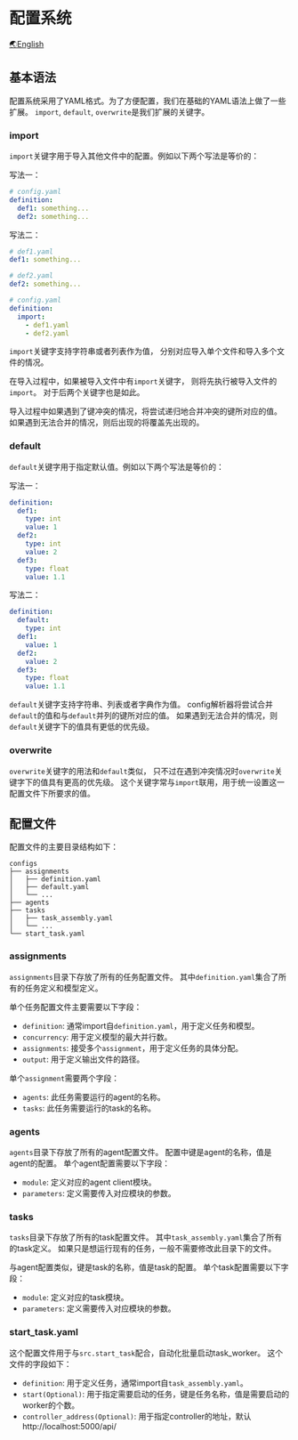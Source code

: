 # 配置系统

[🌏English](Config_cn.md)

## 基本语法

配置系统采用了YAML格式。为了方便配置，我们在基础的YAML语法上做了一些扩展。
`import`, `default`, `overwrite`是我们扩展的关键字。

### import

`import`关键字用于导入其他文件中的配置。例如以下两个写法是等价的：

写法一：

```yaml
# config.yaml
definition:
  def1: something...
  def2: something...
```

写法二：

```yaml
# def1.yaml
def1: something...

# def2.yaml
def2: something...

# config.yaml
definition:
  import:
    - def1.yaml
    - def2.yaml
```

`import`关键字支持字符串或者列表作为值，
分别对应导入单个文件和导入多个文件的情况。

在导入过程中，如果被导入文件中有`import`关键字，
则将先执行被导入文件的`import`。
对于后两个关键字也是如此。

导入过程中如果遇到了键冲突的情况，将尝试递归地合并冲突的键所对应的值。
如果遇到无法合并的情况，则后出现的将覆盖先出现的。

### default

`default`关键字用于指定默认值。例如以下两个写法是等价的：

写法一：

```yaml
definition:
  def1:
    type: int
    value: 1
  def2:
    type: int
    value: 2
  def3:
    type: float
    value: 1.1
```

写法二：

```yaml
definition:
  default:
    type: int
  def1:
    value: 1
  def2:
    value: 2
  def3:
    type: float
    value: 1.1
```

`default`关键字支持字符串、列表或者字典作为值。
config解析器将尝试合并`default`的值和与`default`并列的键所对应的值。
如果遇到无法合并的情况，则`default`关键字下的值具有更低的优先级。

### overwrite

`overwrite`关键字的用法和`default`类似，
只不过在遇到冲突情况时`overwrite`关键字下的值具有更高的优先级。
这个关键字常与`import`联用，用于统一设置这一配置文件下所要求的值。

## 配置文件

配置文件的主要目录结构如下：

```
configs
├── assignments
│   ├── definition.yaml
│   ├── default.yaml
│   └── ...
├── agents
├── tasks
│   ├── task_assembly.yaml
│   └── ...
└── start_task.yaml
```

### assignments

`assignments`目录下存放了所有的任务配置文件。
其中`definition.yaml`集合了所有的任务定义和模型定义。

单个任务配置文件主要需要以下字段：

- `definition`: 通常import自`definition.yaml`，用于定义任务和模型。
- `concurrency`: 用于定义模型的最大并行数。
- `assignments`: 接受多个`assignment`，用于定义任务的具体分配。
- `output`: 用于定义输出文件的路径。

单个`assignment`需要两个字段：

- `agents`: 此任务需要运行的agent的名称。
- `tasks`: 此任务需要运行的task的名称。

### agents

`agents`目录下存放了所有的agent配置文件。
配置中键是agent的名称，值是agent的配置。
单个agent配置需要以下字段：

- `module`: 定义对应的agent client模块。
- `parameters`: 定义需要传入对应模块的参数。

### tasks

`tasks`目录下存放了所有的task配置文件。
其中`task_assembly.yaml`集合了所有的task定义。
如果只是想运行现有的任务，一般不需要修改此目录下的文件。

与agent配置类似，键是task的名称，值是task的配置。
单个task配置需要以下字段：

- `module`: 定义对应的task模块。
- `parameters`: 定义需要传入对应模块的参数。

### start_task.yaml

这个配置文件用于与`src.start_task`配合，自动化批量启动task_worker。
这个文件的字段如下：

- `definition`: 用于定义任务，通常import自`task_assembly.yaml`。
- `start(Optional)`: 用于指定需要启动的任务，键是任务名称，值是需要启动的worker的个数。
- `controller_address(Optional)`: 用于指定controller的地址，默认http://localhost:5000/api/
